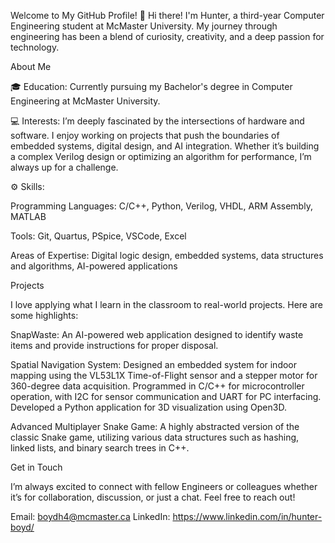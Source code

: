 Welcome to My GitHub Profile!
👋 Hi there! I'm Hunter, a third-year Computer Engineering student at McMaster University. My journey through engineering has been a blend of curiosity, creativity, and a deep passion for technology.

About Me

🎓 Education: Currently pursuing my Bachelor's degree in Computer Engineering at McMaster University.

💻 Interests: I’m deeply fascinated by the intersections of hardware and software. I enjoy working on projects that push the boundaries of embedded systems, digital design, and AI integration. Whether it’s building a complex Verilog design or optimizing an algorithm for performance, I’m always up for a challenge.

⚙️ Skills: 

Programming Languages: C/C++, Python, Verilog, VHDL, ARM Assembly, MATLAB

Tools: Git, Quartus, PSpice, VSCode, Excel

Areas of Expertise: Digital logic design, embedded systems, data structures and algorithms, AI-powered applications

Projects

I love applying what I learn in the classroom to real-world projects. Here are some highlights:

SnapWaste: An AI-powered web application designed to identify waste items and provide instructions for proper disposal.

Spatial Navigation System: Designed an embedded system for indoor mapping using the VL53L1X Time-of-Flight sensor and a stepper motor for 360-degree data acquisition. Programmed in C/C++ for microcontroller operation, with I2C for sensor communication and UART for PC interfacing. Developed a Python application for 3D visualization using Open3D.

Advanced Multiplayer Snake Game: A highly abstracted version of the classic Snake game, utilizing various data structures such as hashing, linked lists, and binary search trees in C++.

Get in Touch

I’m always excited to connect with fellow Engineers or colleagues whether it’s for collaboration, discussion, or just a chat. Feel free to reach out!

Email: boydh4@mcmaster.ca
LinkedIn: https://www.linkedin.com/in/hunter-boyd/
